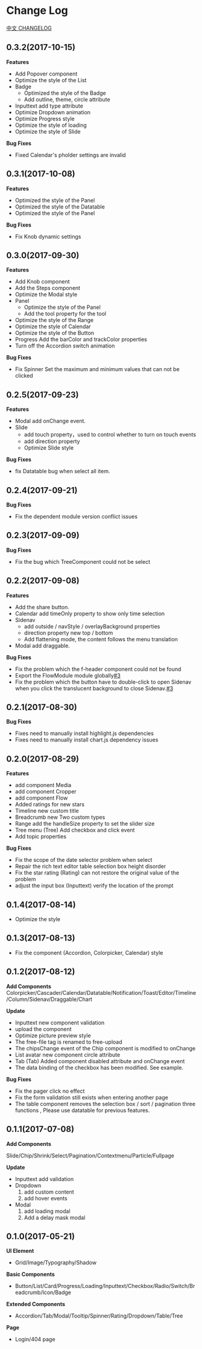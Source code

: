 # Change Log

[中文 CHANGELOG](https://github.com/IronPans/freeng/blob/master/CHANGELOG-zh_CN.md)


## 0.3.2(2017-10-15)

**Features**

- Add Popover component
- Optimize the style of the List
- Badge
  - Optimized the style of the Badge
  - Add outline, theme, circle attribute
- Inputtext add type attribute
- Optimize Dropdown animation
- Optimize Progress style
- Optimize the style of loading
- Optimize the style of Slide

**Bug Fixes**
  
- Fixed Calendar's pholder settings are invalid

## 0.3.1(2017-10-08)

**Features**

- Optimized the style of the Panel
- Optimized the style of the Datatable
- Optimized the style of the Panel

**Bug Fixes**
  
- Fix Knob dynamic settings

## 0.3.0(2017-09-30)

**Features**

- Add Knob component
- Add the Steps component
- Optimize the Modal style
- Panel
    - Optimize the style of the Panel
    - Add the tool property for the tool
- Optimize the style of the Range
- Optimize the style of Calendar
- Optimize the style of the Button
- Progress Add the barColor and trackColor properties
- Turn off the Accordion switch animation

**Bug Fixes**
  
- Fix Spinner Set the maximum and minimum values that can not be clicked

## 0.2.5(2017-09-23)

**Features**

- Modal add onChange event.
- Slide
  - add touch property，used to control whether to turn on touch events
  - add direction property
  - Optimize Slide style

**Bug Fixes**
  
- fix Datatable bug when select all item.

## 0.2.4(2017-09-21)

**Bug Fixes**
  
- Fix the dependent module version conflict issues

## 0.2.3(2017-09-09)

**Bug Fixes**
  
- Fix the bug which TreeComponent could not be select

## 0.2.2(2017-09-08)

**Features**

- Add the share button.
- Calendar add timeOnly property to show only time selection
- Sidenav
  - add outside / navStyle / overlayBackground properties
  - direction property new top / bottom
  - Add flattening mode, the content follows the menu translation
- Modal add draggable.

**Bug Fixes**
  
- Fix the problem which the f-header component could not be found
- Export the FlowModule module globally[#3](https://github.com/IronPans/freeng/issues/3)
- Fix the problem which the button have to double-click to open Sidenav when you click the translucent background to close Sidenav.[#3](https://github.com/IronPans/freeng/issues/3)

## 0.2.1(2017-08-30)

**Bug Fixes**
  
- Fixes need to manually install highlight.js dependencies
- Fixes need to manually install chart.js dependency issues

## 0.2.0(2017-08-29)

**Features**

- add component Media
- add component Cropper
- add component Flow
- Added ratings for new stars
- Timeline new custom title
- Breadcrumb new Two custom types
- Range add the handleSize property to set the slider size
- Tree menu (Tree) Add checkbox and click event
- Add topic properties

**Bug Fixes**

- Fix the scope of the date selector problem when select
- Repair the rich text editor table selection box height disorder
- Fix the star rating (Rating) can not restore the original value of the problem
- adjust the input box (Inputtext) verify the location of the prompt

## 0.1.4(2017-08-14)

* Optimize the style

## 0.1.3(2017-08-13)

* Fix the component (Accordion, Colorpicker, Calendar) style

## 0.1.2(2017-08-12)

**Add Components**
 Colorpicker/Cascader/Calendar/Datatable/Notification/Toast/Editor/Timeline/Column/Sidenav/Draggable/Chart
 
**Update**

  * Inputtext new component validation
  * upload the component
  * Optimize picture preview style
  * The free-file tag is renamed to free-upload
  * The chipsChange event of the Chip component is modified to onChange
  * List avatar new component circle attribute
  * Tab (Tab) Added component disabled attribute and onChange event
  * The data binding of the checkbox has been modified. See example.
  
**Bug Fixes**
  * Fix the pager click no effect
  * Fix the form validation still exists when entering another page
  * The table component removes the selection box / sort / pagination three functions , Please use datatable for previous features.

## 0.1.1(2017-07-08)

**Add Components**

Slide/Chip/Shrink/Select/Pagination/Contextmenu/Particle/Fullpage

**Update**
 
  * Inputtext add validation
  * Dropdown
    1) add custom content
    2) add hover events
  * Modal
    1) add loading modal
    2) Add a delay mask modal

## 0.1.0(2017-05-21)

**UI Element**

 * Grid/Image/Typography/Shadow

**Basic Components**

 * Button/List/Card/Progress/Loading/Inputtext/Checkbox/Radio/Switch/Breadcrumb/Icon/Badge

**Extended Components**

 * Accordion/Tab/Modal/Tooltip/Spinner/Rating/Dropdown/Table/Tree

**Page**
 
 * Login/404 page
